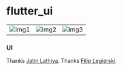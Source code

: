 # flutter_ui

|  |  |  |
| :----: | :---:| :---:|
|![img1](https://github.com/DingMouRen/flutter_ui/blob/master/assets/screenShot/page1.gif) | ![img2](https://github.com/DingMouRen/flutter_ui/blob/master/assets/screenShot/page2.webp)| ![img3](https://github.com/DingMouRen/flutter_ui/blob/master/assets/screenShot/page3.gif)|


### UI
Thanks [Jatin Lathiya](https://dribbble.com/shots/8200836-Skeuomorph-Clock-App).
Thanks [Filip Legierski](https://dribbble.com/shots/9517002--Light-Mode-Simple-Music-Player).
